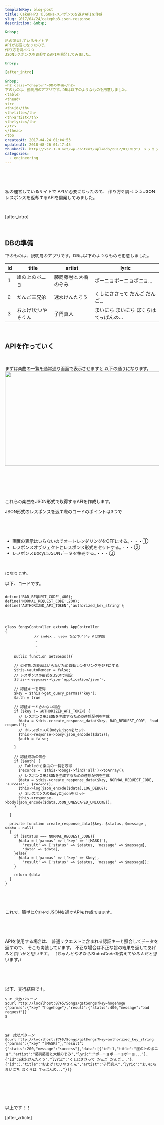 ```yaml
---
templateKey: blog-post
title: CakePHP3 でJSONレスンポンスを返すAPIを作成
slug: 2017/04/24/cakephp3-json-response
description: &nbsp;

&nbsp;

私の運営しているサイトで
APIが必要になったので、
作り方を調べつつ
JSONレスポンスを返却するAPIを開発してみました。

&nbsp;

[after_intro]

&nbsp;
<h2 class="chapter">DBの準備</h2>
下のものは、説明用のアプリです。DBは以下のようなものを用意しました。
<table>
<thead>
<tr>
<th>id</th>
<th>title</th>
<th>artist</th>
<th>lyric</th>
</tr>
</thead>
<tbo
createdAt: 2017-04-24 01:04:53
updatedAt: 2018-08-26 01:17:45
thumbnail: http://ver-1-0.net/wp-content/uploads/2017/01/スクリーンショット-2017-01-03-18.52.23.png
categories: 
  - engineering
---
```


&nbsp;

&nbsp;

私の運営しているサイトで
APIが必要になったので、
作り方を調べつつ
JSONレスポンスを返却するAPIを開発してみました。

&nbsp;

[after_intro]

&nbsp;
<h2 class="chapter">DBの準備</h2>
下のものは、説明用のアプリです。DBは以下のようなものを用意しました。
<table>
<thead>
<tr>
<th>id</th>
<th>title</th>
<th>artist</th>
<th>lyric</th>
</tr>
</thead>
<tbody>
<tr>
<td>1</td>
<td>崖の上のポニョ</td>
<td>藤岡藤巻と大橋のぞみ</td>
<td>ポーニョポーニョポニョ...</td>
</tr>
<tr>
<td>2</td>
<td>だんご三兄弟</td>
<td>速水けんたろう</td>
<td>くしにささって だんご だんご...</td>
</tr>
<tr>
<td>3</td>
<td>およげ!たいやきくん</td>
<td>子門真人</td>
<td>まいにち まいにち ぼくらは てっぱんの...</td>
</tr>
</tbody>
</table>
&nbsp;
<h2 class="chapter">APIを作っていく</h2>
&nbsp;

まずは楽曲の一覧を通常通り画面で表示させますと
以下の通りになります。
<a href="http://ver-1-0.net/wp-content/uploads/2017/04/スクリーンショット-2017-04-24-0.02.48.png"><img class="alignnone size-large wp-image-316" src="http://ver-1-0.net/wp-content/uploads/2017/04/スクリーンショット-2017-04-24-0.02.48-1024x450.png" alt="" width="700" height="308" /></a>

&nbsp;

&nbsp;

&nbsp;

これらの楽曲をJSON形式で取得するAPIを作成します。

JSON形式のレスポンスを返す際のコードのポイントは3つで

&nbsp;

&nbsp;
<ul>
 	<li>
画面の表示はいらないのでオートレンダリングをOFFにする。・・・①
</li>
 	<li>
レスポンスオブジェクトにレスポンス形式をセットする。・・・②
</li>
 	<li>
レスポンスBodyにJSONデータを格納する。・・・③
</li>
</ul>
&nbsp;

になります。

以下、コードです。
<pre><code class="language-php">
define('BAD_REQUEST_CODE',400);
define('NORMAL_REQUEST_CODE',200);
define('AUTHORIZED_API_TOKEN','authorized_key_string');




class SongsController extends AppController
{
　　　　　　　　// index , view などのメソッドは割愛
　　　　　　　　・
　　　　　　　　・
　　　　　　　　・
    public function getSongs(){

    // ①HTMLの表示はいらないため自動レンダリングをOFFにする
    $this-&gt;autoRender = false;
    // レスポンスの形式をJSONで指定
    $this-&gt;response-&gt;type('application/json');

    // 認証キーを取得
    $key = $this-&gt;get_query_parmas('key');
    $auth = true;

    // 認証キーと合わない場合
    if ($key != AUTHORIZED_API_TOKEN) {
      // レスポンス用JSONを生成するための連想配列を生成
      $data = $this-&gt;create_response_data($key, BAD_REQUEST_CODE, 'bad request');
      // ③レスポンスのBodyにjsonをセット
      $this-&gt;response-&gt;body(json_encode($data));
      $auth = false;

    }

    // 認証成功の場合
    if ($auth) {
      // Tableから楽曲の一覧を取得
      $records =  $this-&gt;Songs-&gt;find('all')-&gt;toArray();
      // レスポンス用JSONを生成するための連想配列を生成
      $data = $this-&gt;create_response_data($key, NORMAL_REQUEST_CODE, 'success' , $records);
      $this-&gt;log(json_encode($data),LOG_DEBUG);
      // ③レスポンスのBodyにjsonをセット
      $this-&gt;response-&gt;body(json_encode($data,JSON_UNESCAPED_UNICODE));
    }

  }

  private function create_response_data($key, $status, $message , $data = null)
  {
    if ($status === NORMAL_REQUEST_CODE){
      $data = ['parmas' =&gt; ['key' =&gt; '[MASK]'],
        'result' =&gt; ['status' =&gt; $status, 'message' =&gt; $message],
        'data' =&gt; $data];
    }else{
      $data = ['parmas' =&gt; ['key' =&gt; $key],
        'result' =&gt; ['status' =&gt; $status, 'message' =&gt; $message]];
    }

    return $data;
  }
}
</code></pre>
&nbsp;

&nbsp;

これで、簡単にCakeでJSONを返すAPIを作成できます。

&nbsp;

&nbsp;

APIを使用する場合は、
普通リクエストに含まれる認証キーと照合してデータを
返すので、
そこも実装しています。
不正な場合は不正な旨の結果を返してあげると良いかと思います。
（ちゃんとやるならStatusCodeを変えてやるんだと思います。）

&nbsp;


&nbsp;

以下、実行結果です。
<pre><code class="language-bash">$ #　失敗パターン
$curl http://localhost:8765/Songs/getSongs?key=hogehoge
{"parmas":{"key":"hogehoge"},"result":{"status":400,"message":"bad request"}}
$</code></pre>
&nbsp;
<pre><code>$#　成功パターン
$curl http://localhost:8765/Songs/getSongs?key=authorized_key_string
{"parmas":{"key":"[MASK]"},"result":{"status":200,"message":"success"},"data":[{"id":1,"title":"崖の上のポニョ","artist":"藤岡藤巻と大橋のぞみ","lyric":"ポーニョポーニョポニョ..."},{"id":2速水けんたろう","lyric":"くしにささって だんご だんご..."},{"id":3,"title":"およげ!たいやきくん","artist":"子門真人","lyric":"まいにち まいにち ぼくらは てっぱんの..."}]}
</code></pre>
&nbsp;

&nbsp;

&nbsp;

以上です！！

[after_article]

